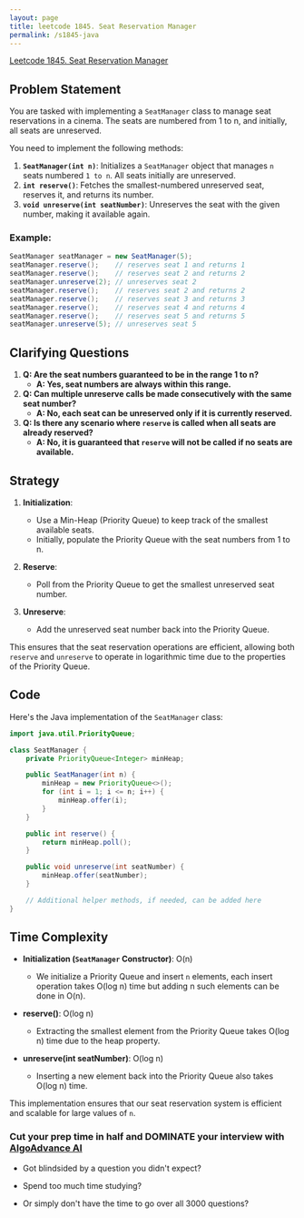 ```yaml
---
layout: page
title: leetcode 1845. Seat Reservation Manager
permalink: /s1845-java
---
```

[Leetcode 1845. Seat Reservation Manager](https://algoadvance.github.io/algoadvance/l1845)
## Problem Statement

You are tasked with implementing a `SeatManager` class to manage seat reservations in a cinema. The seats are numbered from 1 to n, and initially, all seats are unreserved.

You need to implement the following methods:

1. **`SeatManager(int n)`**: Initializes a `SeatManager` object that manages `n` seats numbered `1 to n`. All seats initially are unreserved.
2. **`int reserve()`**: Fetches the smallest-numbered unreserved seat, reserves it, and returns its number.
3. **`void unreserve(int seatNumber)`**: Unreserves the seat with the given number, making it available again.

### Example:

```java
SeatManager seatManager = new SeatManager(5); 
seatManager.reserve();    // reserves seat 1 and returns 1
seatManager.reserve();    // reserves seat 2 and returns 2
seatManager.unreserve(2); // unreserves seat 2
seatManager.reserve();    // reserves seat 2 and returns 2
seatManager.reserve();    // reserves seat 3 and returns 3
seatManager.reserve();    // reserves seat 4 and returns 4
seatManager.reserve();    // reserves seat 5 and returns 5
seatManager.unreserve(5); // unreserves seat 5
```

## Clarifying Questions

1. **Q: Are the seat numbers guaranteed to be in the range 1 to n?**
   - **A: Yes, seat numbers are always within this range.**
2. **Q: Can multiple unreserve calls be made consecutively with the same seat number?**
   - **A: No, each seat can be unreserved only if it is currently reserved.**
3. **Q: Is there any scenario where `reserve` is called when all seats are already reserved?**
   - **A: No, it is guaranteed that `reserve` will not be called if no seats are available.**

## Strategy

1. **Initialization**:
   - Use a Min-Heap (Priority Queue) to keep track of the smallest available seats.
   - Initially, populate the Priority Queue with the seat numbers from 1 to n.

2. **Reserve**:
   - Poll from the Priority Queue to get the smallest unreserved seat number.

3. **Unreserve**:
   - Add the unreserved seat number back into the Priority Queue.

This ensures that the seat reservation operations are efficient, allowing both `reserve` and `unreserve` to operate in logarithmic time due to the properties of the Priority Queue.

## Code

Here's the Java implementation of the `SeatManager` class:

```java
import java.util.PriorityQueue;

class SeatManager {
    private PriorityQueue<Integer> minHeap;

    public SeatManager(int n) {
        minHeap = new PriorityQueue<>();
        for (int i = 1; i <= n; i++) {
            minHeap.offer(i);
        }
    }

    public int reserve() {
        return minHeap.poll();
    }

    public void unreserve(int seatNumber) {
        minHeap.offer(seatNumber);
    }

    // Additional helper methods, if needed, can be added here
}
```

## Time Complexity

- **Initialization (`SeatManager` Constructor)**: O(n)
  - We initialize a Priority Queue and insert `n` elements, each insert operation takes O(log n) time but adding n such elements can be done in O(n).

- **reserve()**: O(log n)
  - Extracting the smallest element from the Priority Queue takes O(log n) time due to the heap property.

- **unreserve(int seatNumber)**: O(log n)
  - Inserting a new element back into the Priority Queue also takes O(log n) time.

This implementation ensures that our seat reservation system is efficient and scalable for large values of `n`.


### Cut your prep time in half and DOMINATE your interview with [AlgoAdvance AI](https://algoAdvance.com)

- Got blindsided by a question you didn't expect?

- Spend too much time studying?

- Or simply don't have the time to go over all 3000 questions?

